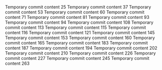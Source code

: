 Temporary commit content 25
Temporary commit content 37
Temporary commit content 53
Temporary commit content 60
Temporary commit content 71
Temporary commit content 81
Temporary commit content 93
Temporary commit content 94
Temporary commit content 108
Temporary commit content 113
Temporary commit content 115
Temporary commit content 116
Temporary commit content 121
Temporary commit content 145
Temporary commit content 153
Temporary commit content 160
Temporary commit content 165
Temporary commit content 183
Temporary commit content 187
Temporary commit content 194
Temporary commit content 202
Temporary commit content 210
Temporary commit content 226
Temporary commit content 227
Temporary commit content 245
Temporary commit content 263
